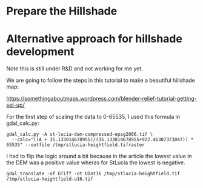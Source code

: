# Prepare the Hillshade


# Alternative approach for hillshade development

Note this is still under R&D and not working for me yet.

We are going to follow the steps in this tutorial to make a beautiful hillshade map:

https://somethingaboutmaps.wordpress.com/blender-relief-tutorial-getting-set-up/

For the first step of scaling the data to 0-65535, I used this formula in gdal_calc.py:

```
gdal_calc.py -A st-lucia-dem-compressed-epsg2006.tif \
  --calc="((A + 35.133014678955)/(35.133014678955+922.46307373047)) * 65535" --outfile /tmp/stlucia-heightfield.tifraster
```

I had to flip the logic around a  bit because in the article the lowest value in the DEM was a positive value wheras for StLucia the lowest is negative.

```
gdal_translate -of GTiff -ot UInt16 /tmp/stlucia-heightfield.tif /tmp/stlucia-heightfield-u16.tif
```

